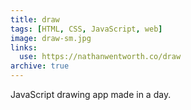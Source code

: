 ```yaml
---
title: draw
tags: [HTML, CSS, JavaScript, web]
image: draw-sm.jpg
links:
  use: https://nathanwentworth.co/draw
archive: true
---
```

JavaScript drawing app made in a day.